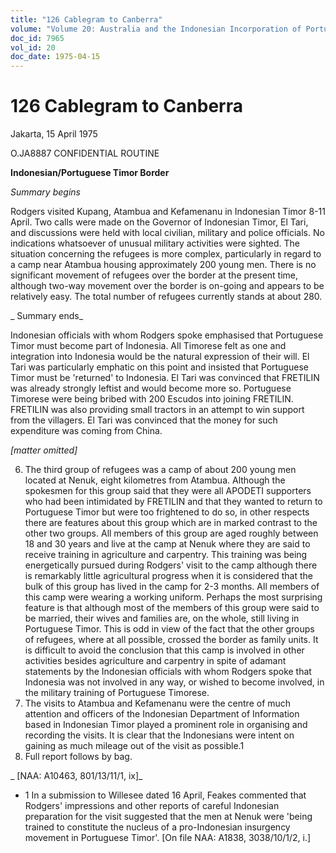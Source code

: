 ```yaml
---
title: "126 Cablegram to Canberra"
volume: "Volume 20: Australia and the Indonesian Incorporation of Portuguese Timor, 1974-1976"
doc_id: 7965
vol_id: 20
doc_date: 1975-04-15
---
```


# 126 Cablegram to Canberra

Jakarta, 15 April 1975

O.JA8887 CONFIDENTIAL ROUTINE

**Indonesian/Portuguese Timor Border**

_Summary begins_

Rodgers visited Kupang, Atambua and Kefamenanu in Indonesian Timor 8-11 April. Two calls were made on the Governor of Indonesian Timor, El Tari, and discussions were held with local civilian, military and police officials. No indications whatsoever of unusual military activities were sighted. The situation concerning the refugees is more complex, particularly in regard to a camp near Atambua housing approximately 200 young men. There is no significant movement of refugees over the border at the present time, although two-way movement over the border is on-going and appears to be relatively easy. The total number of refugees currently stands at about 280.

_ Summary ends_

Indonesian officials with whom Rodgers spoke emphasised that Portuguese Timor must become part of Indonesia. All Timorese felt as one and integration into Indonesia would be the natural expression of their will. El Tari was particularly emphatic on this point and insisted that Portuguese Timor must be 'returned' to Indonesia. El Tari was convinced that FRETILIN was already strongly leftist and would become more so. Portuguese Timorese were being bribed with 200 Escudos into joining FRETILIN. FRETILIN was also providing small tractors in an attempt to win support from the villagers. El Tari was convinced that the money for such expenditure was coming from China.

_[matter omitted]_

  6. The third group of refugees was a camp of about 200 young men located at Nenuk, eight kilometres from Atambua. Although the spokesmen for this group said that they were all APODETI supporters who had been intimidated by FRETILIN and that they wanted to return to Portuguese Timor but were too frightened to do so, in other respects there are features about this group which are in marked contrast to the other two groups. All members of this group are aged roughly between 18 and 30 years and live at the camp at Nenuk where they are said to receive training in agriculture and carpentry. This training was being energetically pursued during Rodgers' visit to the camp although there is remarkably little agricultural progress when it is considered that the bulk of this group has lived in the camp for 2-3 months. All members of this camp were wearing a working uniform. Perhaps the most surprising feature is that although most of the members of this group were said to be married, their wives and families are, on the whole, still living in Portuguese Timor. This is odd in view of the fact that the other groups of refugees, where at all possible, crossed the border as family units. It is difficult to avoid the conclusion that this camp is involved in other activities besides agriculture and carpentry in spite of adamant statements by the Indonesian officials with whom Rodgers spoke that Indonesia was not involved in any way, or wished to become involved, in the military training of Portuguese Timorese.
  7. The visits to Atambua and Kefamenanu were the centre of much attention and officers of the Indonesian Department of Information based in Indonesian Timor played a prominent role in organising and recording the visits. It is clear that the Indonesians were intent on gaining as much mileage out of the visit as possible.1
  8. Full report follows by bag.



_ [NAA: A10463, 801/13/11/1, ix]_

  * 1 In a submission to Willesee dated 16 April, Feakes commented that Rodgers' impressions and other reports of careful Indonesian preparation for the visit suggested that the men at Nenuk were 'being trained to constitute the nucleus of a pro-Indonesian insurgency movement in Portuguese Timor'. [On file NAA: A1838, 3038/10/1/2, i.]


